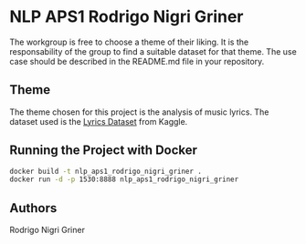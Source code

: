 # NLP APS1 Rodrigo Nigri Griner

The workgroup is free to choose a theme of their liking. It is the responsability of the group to find a suitable dataset for that theme. The use case should be described in the README.md file in your repository.

## Theme

The theme chosen for this project is the analysis of music lyrics. The dataset used is the [Lyrics Dataset](https://www.kaggle.com/mousehead/songlyrics) from Kaggle.

## Running the Project with Docker

```bash
docker build -t nlp_aps1_rodrigo_nigri_griner .
docker run -d -p 1530:8888 nlp_aps1_rodrigo_nigri_griner
```

## Authors

Rodrigo Nigri Griner